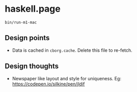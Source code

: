 # haskell.page

```
bin/run-m1-mac
```

## Design points

- Data is cached in `cborg.cache`. Delete this file to re-fetch.

## Design thoughts

- Newspaper like layout and style for uniqueness. Eg: https://codepen.io/silkine/pen/jldif

